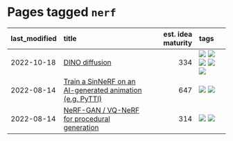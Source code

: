 # Pages tagged `nerf`

|last_modified|title|est. idea maturity|tags
|:---|:---|---:|:---|
|2022-10-18|[DINO diffusion](../DINO-diffusion.md)|334|[![](https://img.shields.io/badge/tag-completed-a4124b)](../tags/completed.md) [![](https://img.shields.io/badge/tag-experimental-4bcfd8)](../tags/experimental.md) [![](https://img.shields.io/badge/tag-nerf-b7fb0)](../tags/nerf.md) [![](https://img.shields.io/badge/tag-tooling-96f021)](../tags/tooling.md) [![](https://img.shields.io/badge/tag-wip-4d35f9)](../tags/wip.md)|
|2022-08-14|[Train a SinNeRF on an AI-generated animation (e.g. PyTTI)](../train_a_SinNeRF_on_a_pytti_animation.md)|647|[![](https://img.shields.io/badge/tag-animation-6a156e)](../tags/animation.md) [![](https://img.shields.io/badge/tag-nerf-b7fb0)](../tags/nerf.md)|
|2022-08-14|[NeRF-GAN / VQ-NeRF for procedural generation](../nerf-gan.md)|314|[![](https://img.shields.io/badge/tag-animation-6a156e)](../tags/animation.md) [![](https://img.shields.io/badge/tag-nerf-b7fb0)](../tags/nerf.md)|